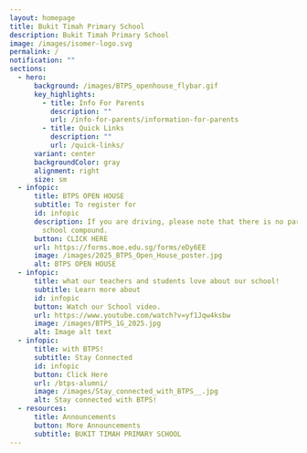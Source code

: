 ```yaml
---
layout: homepage
title: Bukit Timah Primary School
description: Bukit Timah Primary School
image: /images/isomer-logo.svg
permalink: /
notification: ""
sections:
  - hero:
      background: /images/BTPS_openhouse_flybar.gif
      key_highlights:
        - title: Info For Parents
          description: ""
          url: /info-for-parents/information-for-parents
        - title: Quick Links
          description: ""
          url: /quick-links/
      variant: center
      backgroundColor: gray
      alignment: right
      size: sm
  - infopic:
      title: BTPS OPEN HOUSE
      subtitle: To register for
      id: infopic
      description: If you are driving, please note that there is no parking within the
        school compound.
      button: CLICK HERE
      url: https://forms.moe.edu.sg/forms/eDy6EE
      image: /images/2025_BTPS_Open_House_poster.jpg
      alt: BTPS OPEN HOUSE
  - infopic:
      title: what our teachers and students love about our school!
      subtitle: Learn more about
      id: infopic
      button: Watch our School video.
      url: https://www.youtube.com/watch?v=yf1Jqw4ksbw
      image: /images/BTPS_1G_2025.jpg
      alt: Image alt text
  - infopic:
      title: with BTPS!
      subtitle: Stay Connected
      id: infopic
      button: Click Here
      url: /btps-alumni/
      image: /images/Stay_connected_with_BTPS__.jpg
      alt: Stay connected with BTPS!
  - resources:
      title: Announcements
      button: More Announcements
      subtitle: BUKIT TIMAH PRIMARY SCHOOL
---
```

